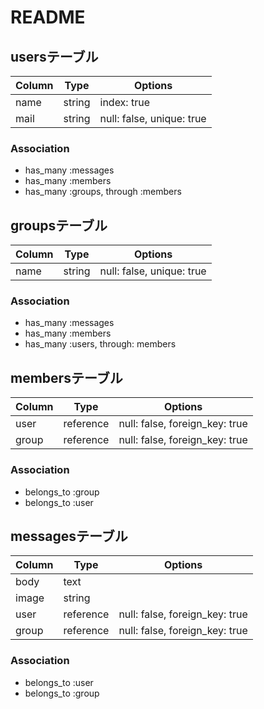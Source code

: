 # README

## usersテーブル

|Column|Type|Options|
|------|----|-------|
|name|string|index: true|
|mail|string|null: false, unique: true

### Association
- has_many :messages
- has_many :members
- has_many :groups, through :members



## groupsテーブル

|Column|Type|Options|
|------|----|-------|
|name|string|null: false, unique: true|

### Association
- has_many :messages
- has_many :members
- has_many :users, through: members

## membersテーブル

|Column|Type|Options|
|------|----|-------|
|user|reference|null: false, foreign_key: true|
|group|reference|null: false, foreign_key: true|

### Association
- belongs_to :group
- belongs_to :user

## messagesテーブル

|Column|Type|Options|
|------|----|-------|
|body|text|
|image|string|
|user|reference|null: false, foreign_key: true|
|group|reference|null: false, foreign_key: true|

### Association

- belongs_to :user
- belongs_to :group

